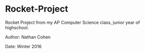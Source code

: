 # Rocket-Project
Rocket Project from my AP Computer Science class, junior year of highschool.

Author: Nathan Cohen

Date: Winter 2016

